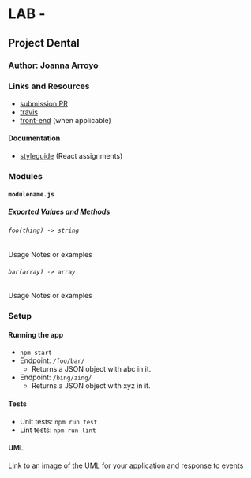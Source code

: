 # LAB - 

## Project Dental

### Author: Joanna Arroyo

### Links and Resources
* [submission PR](http://xyz.com)
* [travis](https://travis-ci.com/joanna-401-advanced-javascript/project-dental-front)
* [front-end](http://xyz.com) (when applicable)

#### Documentation
* [styleguide](http://xyz.com) (React assignments)

### Modules
#### `modulename.js`
##### Exported Values and Methods

###### `foo(thing) -> string`
Usage Notes or examples

###### `bar(array) -> array`
Usage Notes or examples

### Setup
#### Running the app
* `npm start`
* Endpoint: `/foo/bar/`
  * Returns a JSON object with abc in it.
* Endpoint: `/bing/zing/`
  * Returns a JSON object with xyz in it.
  
#### Tests
* Unit tests: `npm run test`
* Lint tests: `npm run lint`

#### UML
Link to an image of the UML for your application and response to events